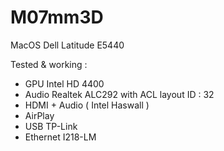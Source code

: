 # M07mm3D
MacOS Dell Latitude E5440 


Tested & working :
- GPU Intel HD 4400
- Audio Realtek ALC292 with ACL layout ID : 32
- HDMI + Audio ( Intel Haswall )
- AirPlay
- USB TP-Link 
- Ethernet I218-LM

